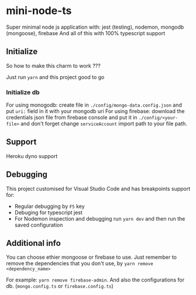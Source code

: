 # mini-node-ts
Super minimal node js application with: 
    jest (testing), 
    nodemon, 
    mongodb (mongoose), 
    firebase
And all of this with 100% typescript support

## Initialize
So how to make this charm to work ???

Just run `yarn` and this project good to go

### Initialize db
For using monogodb: create file in `./config/mongo-data.config.json` and put `uri:` field in it with your mongodb uri
For using firebase: download the credentials json file from firebase console and put it in `./config/<your-file>` and don't forget change `serviceAccount` import path to your file path.

## Support
Heroku dyno support

## Debugging
This project customised for Visual Studio Code and has breakpoints support for:
* Regular debugging by `F5` key
* Debuging for typescript jest
* For Nodemon inspection and debugging run `yarn dev` and then run the saved configuration

## Additional info
You can choose ethier mongoose or firebase to use. 
Just remember to remove the dependencies that you don't use, by `yarn remove <dependency_name>`

For example: `yarn remove firebase-admin`.
And also the configurations for db. (`mongo.config.ts` or `firebase.config.ts`)
